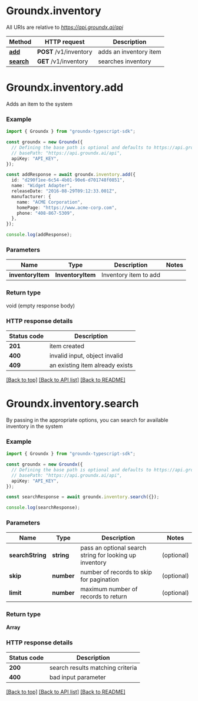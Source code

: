 # Groundx.inventory

All URIs are relative to *https://api.groundx.ai/api*

Method | HTTP request | Description
------------- | ------------- | -------------
[**add**](InventoryApi.md#add) | **POST** /v1/inventory | adds an inventory item
[**search**](InventoryApi.md#search) | **GET** /v1/inventory | searches inventory


# **Groundx.inventory.add**

Adds an item to the system

### Example

```typescript
import { Groundx } from "groundx-typescript-sdk";

const groundx = new Groundx({
  // Defining the base path is optional and defaults to https://api.groundx.ai/api
  // basePath: "https://api.groundx.ai/api",
  apiKey: "API_KEY",
});

const addResponse = await groundx.inventory.add({
  id: "d290f1ee-6c54-4b01-90e6-d701748f0851",
  name: "Widget Adapter",
  releaseDate: "2016-08-29T09:12:33.001Z",
  manufacturer: {
    name: "ACME Corporation",
    homePage: "https://www.acme-corp.com",
    phone: "408-867-5309",
  },
});

console.log(addResponse);
```

### Parameters

Name | Type | Description  | Notes
------------- | ------------- | ------------- | -------------
**inventoryItem** | **InventoryItem**| Inventory item to add |

### Return type

void (empty response body)


### HTTP response details
| Status code | Description |
|-------------|-------------|
**201** | item created |
**400** | invalid input, object invalid |
**409** | an existing item already exists |

[[Back to top]](#) [[Back to API list]](../README.md#documentation-for-api-endpoints) [[Back to README]](../README.md)

# **Groundx.inventory.search**

By passing in the appropriate options, you can search for
available inventory in the system


### Example

```typescript
import { Groundx } from "groundx-typescript-sdk";

const groundx = new Groundx({
  // Defining the base path is optional and defaults to https://api.groundx.ai/api
  // basePath: "https://api.groundx.ai/api",
  apiKey: "API_KEY",
});

const searchResponse = await groundx.inventory.search({});

console.log(searchResponse);
```

### Parameters

Name | Type | Description  | Notes
------------- | ------------- | ------------- | -------------
**searchString** | **string** | pass an optional search string for looking up inventory | (optional)
**skip** | **number** | number of records to skip for pagination | (optional)
**limit** | **number** | maximum number of records to return | (optional)

### Return type

**Array<InventoryItem>**


### HTTP response details
| Status code | Description |
|-------------|-------------|
**200** | search results matching criteria |
**400** | bad input parameter |

[[Back to top]](#) [[Back to API list]](../README.md#documentation-for-api-endpoints) [[Back to README]](../README.md)


